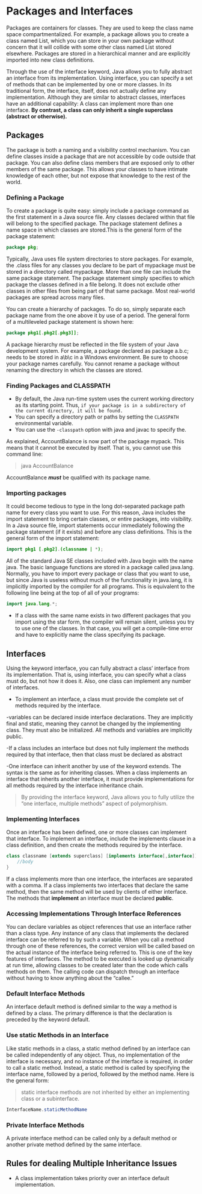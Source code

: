 # Packages and Interfaces

Packages are containers for classes. They are used to keep the class
name space compartmentalized. For example, a package allows you to create a
class named List, which you can store in your own package without concern
that it will collide with some other class named List stored elsewhere.
Packages are stored in a hierarchical manner and are explicitly imported into
new class definitions.

Through the use of the interface keyword, Java allows you to
fully abstract an interface from its implementation. Using interface, you can
specify a set of methods that can be implemented by one or more classes. In its
traditional form, the interface, itself, does not actually define any
implementation. Although they are similar to abstract classes, interfaces have
an additional capability: A class can implement more than one interface. **By contrast, a class can only inherit a single superclass (abstract or otherwise).**

## Packages

The package is both a
naming and a visibility control mechanism. You can define classes inside a
package that are not accessible by code outside that package. You can also
define class members that are exposed only to other members of the same
package. This allows your classes to have intimate knowledge of each other,
but not expose that knowledge to the rest of the world.

### Defining a Package

To create a package is quite easy: simply include a package command as the
first statement in a Java source file. Any classes declared within that file will
belong to the specified package. The package statement defines a name space
in which classes are stored.This is the general form of the package statement:

```java
package pkg;
```

Typically, Java uses file system directories to store packages.
For example, the .class files
for any classes you declare to be part of mypackage must be stored in a
directory called mypackage. More than one file can include the same package statement. The package
statement simply specifies to which package the classes defined in a file
belong. It does not exclude other classes in other files from being part of that
same package. Most real-world packages are spread across many files.

You can create a hierarchy of packages. To do so, simply separate each
package name from the one above it by use of a period. The general form of a
multileveled package statement is shown here:

```java
package pkg1[.pkg2[.pkg3]];
```

A package hierarchy must be reflected in the file system of your Java
development system. For example, a package declared as
package a.b.c;
needs to be stored in a\b\c in a Windows environment. Be sure to choose your
package names carefully. You cannot rename a package without renaming the
directory in which the classes are stored.

### Finding Packages and CLASSPATH

- By default, the Java run-time system uses the
current working directory as its starting point. Thus, `if your package is in a subdirectory of the current directory, it will be found.`
- You can specify a directory path or paths by setting the `CLASSPATH` environmental variable.
- You can use the `-classpath` option with java and javac to specify the.

As explained, AccountBalance is now part of the package mypack. This
means that it cannot be executed by itself. That is, you cannot use this
command line:

>java AccountBalance

AccountBalance ***must*** be qualified with its package name.

### Importing packages

It could become tedious to type in the long dot-separated package
path name for every class you want to use. For this reason, Java includes the
import statement to bring certain classes, or entire packages, into visibility.
In a Java source file, import statements occur immediately following the
package statement (if it exists) and before any class definitions. This is the
general form of the import statement:

```java
import pkg1 [.pkg2].(classname | *);
```

All of the standard Java SE classes included with Java begin with the name
java. The basic language functions are stored in a package called java.lang.
Normally, you have to import every package or class that you want to use, but
since Java is useless without much of the functionality in java.lang, it is
implicitly imported by the compiler for all programs. This is equivalent to the
following line being at the top of all of your programs:

```java
import java.lang.*;
```

- If a class with the same name exists in two different packages that you
import using the star form, the compiler will remain silent, unless you try to
use one of the classes. In that case, you will get a compile-time error and have
to explicitly name the class specifying its package.

## Interfaces

Using the keyword interface, you can fully abstract a class’ interface from its
implementation. That is, using interface, you can specify what a class must do,
but not how it does it. Also, one class can
implement any number of interfaces.

- To implement an interface, a class must provide the complete set of methods
required by the interface.

-variables can be declared inside interface
declarations. They are implicitly final and static, meaning they cannot be
changed by the implementing class. They must also be initialized. All methods
and variables are implicitly public.

-If a class includes an interface but does not fully implement the methods
required by that interface, then that class must be declared as abstract

-One interface can inherit another by use of the keyword extends. The syntax is
the same as for inheriting classes. When a class implements an interface that
inherits another interface, it must provide implementations for all methods
required by the interface inheritance chain.

> By providing the interface keyword, Java allows you to fully utilize the “one interface, multiple methods” aspect of polymorphism.

### Implementing Interfaces

Once an interface has been defined, one or more classes can implement that
interface. To implement an interface, include the implements clause in a class
definition, and then create the methods required by the interface.

```java
class classname [extends superclass] [implements interface[,interface]] {
    //body
}
```

If a class implements more than one interface, the interfaces are separated with
a comma. If a class implements two interfaces that declare the same method,
then the same method will be used by clients of either interface. The methods
that **implement** an interface must be declared **public**.

### Accessing Implementations Through Interface References

You can declare variables as object references that use an interface rather than
a class type. Any instance of any class that implements the declared interface
can be referred to by such a variable. When you call a method through one of
these references, the correct version will be called based on the actual instance
of the interface being referred to. This is one of the key features of interfaces.
The method to be executed is looked up dynamically at run time, allowing
classes to be created later than the code which calls methods on them. The
calling code can dispatch through an interface without having to know anything
about the “callee.”

### Default Interface Methods

An interface default method is defined similar to the way a method is defined
by a class. The primary difference is that the declaration is preceded by the
keyword default.

### Use static Methods in an Interface

Like static methods in a class, a static method defined by
an interface can be called independently of any object. Thus, no
implementation of the interface is necessary, and no instance of the interface is
required, in order to call a static method. Instead, a static method is called by
specifying the interface name, followed by a period, followed by the method
name. Here is the general form:

> static interface methods are not inherited by either an implementing class or a subinterface.

```java
InterfaceName.staticMethodName
```

### Private Interface Methods

A private interface method can be called only by a default method or another private
method defined by the same interface.

## Rules for dealing Multiple Inheritance Issues

- A class implementation takes priority over an interface
default implementation.

